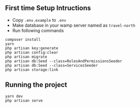 ## First time Setup Intructions

-   Copy `.env.example` to `.env`
-   Make database in your wamp server named as `travel-north`
-   Run following commands

```
composer install
yarn
php artisan key:generate
php artisan config:clear
php artisan migrate
php artisan db:Seed --class=RolesAndPermissionsSeeder
php artisan db:Seed --class=ServicesSeeder
php artisan storage:link
```

## Running the project

```
yarn dev
php artisan serve
```
